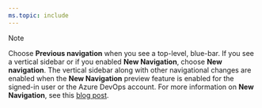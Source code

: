 ```yaml
---
ms.topic: include
---
```


> [!NOTE]
> Choose **Previous navigation** when you see a top-level, blue-bar. If you see a vertical sidebar or if you enabled **New Navigation**, choose **New navigation**. The vertical sidebar along with other navigational changes are enabled when the **New Navigation** preview feature is enabled for the signed-in user or the Azure DevOps account. For more information on **New Navigation**, see this [blog post](https://devblogs.microsoft.com/devops/2018/06/19/new-navigation/).  
